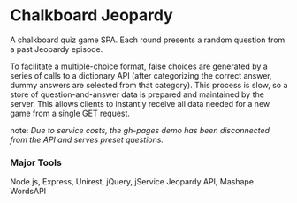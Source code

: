 # Chalkboard Jeopardy
A chalkboard quiz game SPA. Each round presents a random question from a past Jeopardy episode. 

To facilitate a multiple-choice format, false choices are generated by a series of calls to a dictionary API (after categorizing the correct answer, dummy answers are selected from that category). This process is slow, so a store of question-and-answer data is prepared and maintained by the server. This allows clients to instantly receive all data needed for a new game from a single GET request.

note: *Due to service costs, the gh-pages demo has been disconnected from the API and serves preset questions.*

### Major Tools
Node.js, Express, Unirest, jQuery, jService Jeopardy API, Mashape WordsAPI
